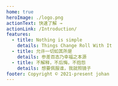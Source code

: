 ```yaml
---
home: true
heroImage: ./logo.png
actionText: 快速了解 →
actionLink: /Introduction/
features:
  - title: Nothing is simple
    details: Things Change Roll With It
  - title: 允许一切如其所是
    details: 参差百态乃幸福之本源
  - title: 不解释，不后悔，不抱怨
    details: 想要佩服谁，我就照镜子
footer: Copyright © 2021-present johan
---
```

